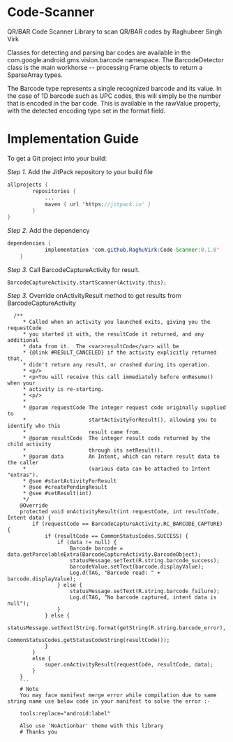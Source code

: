 # Code-Scanner
QR/BAR Code Scanner Library to scan QR/BAR codes by Raghubeer Singh Virk

Classes for detecting and parsing bar codes are available in the com.google.android.gms.vision.barcode namespace. The BarcodeDetector class is the main workhorse -- processing Frame objects to return a SparseArray types.

The Barcode type represents a single recognized barcode and its value. In the case of 1D barcode such as UPC codes, this will simply be the number that is encoded in the bar code. This is available in the rawValue property, with the detected encoding type set in the format field.

# Implementation Guide

To get a Git project into your build:

*Step 1.* Add the JitPack repository to your build file 

```java
allprojects {
		repositories {
			...
			maven { url 'https://jitpack.io' }
		}
}
```
*Step 2.* Add the dependency
```java
dependencies {
	        implementation 'com.github.RaghuVirk:Code-Scanner:0.1.0'
	}
```
*Step 3.* Call BarcodeCaptureActivity for result.
```jave
BarcodeCaptureActivity.startScanner(Activity.this);
```
*Step 3.* Override onActivityResult method to get results from BarcodeCaptureActivity

```jave
  /**
     * Called when an activity you launched exits, giving you the requestCode
     * you started it with, the resultCode it returned, and any additional
     * data from it.  The <var>resultCode</var> will be
     * {@link #RESULT_CANCELED} if the activity explicitly returned that,
     * didn't return any result, or crashed during its operation.
     * <p/>
     * <p>You will receive this call immediately before onResume() when your
     * activity is re-starting.
     * <p/>
     *
     * @param requestCode The integer request code originally supplied to
     *                    startActivityForResult(), allowing you to identify who this
     *                    result came from.
     * @param resultCode  The integer result code returned by the child activity
     *                    through its setResult().
     * @param data        An Intent, which can return result data to the caller
     *                    (various data can be attached to Intent "extras").
     * @see #startActivityForResult
     * @see #createPendingResult
     * @see #setResult(int)
     */
    @Override
    protected void onActivityResult(int requestCode, int resultCode, Intent data) {
        if (requestCode == BarcodeCaptureActivity.RC_BARCODE_CAPTURE) {
            if (resultCode == CommonStatusCodes.SUCCESS) {
                if (data != null) {
                    Barcode barcode = data.getParcelableExtra(BarcodeCaptureActivity.BarcodeObject);
                    statusMessage.setText(R.string.barcode_success);
                    barcodeValue.setText(barcode.displayValue);
                    Log.d(TAG, "Barcode read: " + barcode.displayValue);
                } else {
                    statusMessage.setText(R.string.barcode_failure);
                    Log.d(TAG, "No barcode captured, intent data is null");
                }
            } else {
                statusMessage.setText(String.format(getString(R.string.barcode_error),
                        CommonStatusCodes.getStatusCodeString(resultCode)));
            }
        }
        else {
            super.onActivityResult(requestCode, resultCode, data);
        }
    }
    ```    
    # Note
    You may face manifest merge error while compilation due to same string name use below code in your manifest to solve the error :-
    
    tools:replace="android:label"
 
    Also use 'NoActionbar' theme with this library
    # Thanks you
